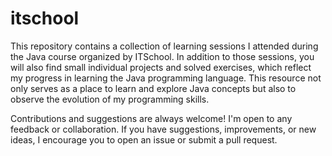 # itschool

  This repository contains a collection of learning sessions I attended during the Java course organized by ITSchool. In addition to those sessions, you will also
find small individual projects and solved exercises, which reflect my progress in learning the Java programming language. This resource not only serves as a place
to learn and explore Java concepts but also to observe the evolution of my programming skills.

  Contributions and suggestions are always welcome! I'm open to any feedback or collaboration. If you have suggestions, improvements, or new ideas, I encourage you
to open an issue or submit a pull request.
